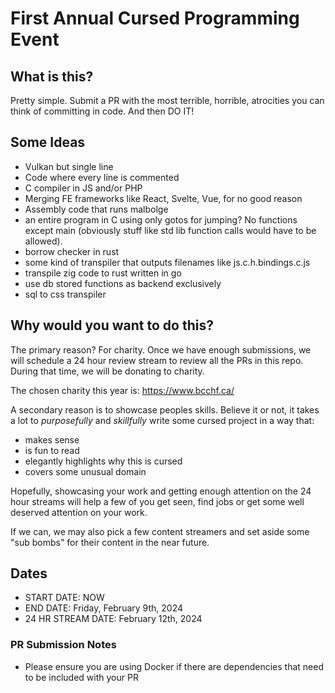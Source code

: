 # First Annual Cursed Programming Event

## What is this?

Pretty simple. Submit a PR with the most terrible, horrible, atrocities you can think of committing in code. And then DO IT!

## Some Ideas

- Vulkan but single line
- Code where every line is commented
- C compiler in JS and/or PHP
- Merging FE frameworks like React, Svelte, Vue, for no good reason
- Assembly code that runs malbolge
-  an entire program in C using only gotos for jumping? No functions except main (obviously stuff like std lib function calls would have to be allowed).
- borrow checker in rust
- some kind of transpiler that outputs filenames like js.c.h.bindings.c.js
- transpile zig code to rust written in go
- use db stored functions as backend exclusively
- sql to css transpiler

## Why would you want to do this?

The primary reason? For charity. Once we have enough submissions, we will schedule a 24 hour review stream to review all the PRs in this repo. During that time, we will be donating to charity.

The chosen charity this year is: https://www.bcchf.ca/

A secondary reason is to showcase peoples skills. Believe it or not, it takes a lot to *purposefully* and *skillfully* write some cursed project in a way that:

- makes sense
- is fun to read
- elegantly highlights why this is cursed
- covers some unusual domain

Hopefully, showcasing your work and getting enough attention on the 24 hour streams will help a few of you get seen, find jobs or get some well deserved attention on your work.

If we can, we may also pick a few content streamers and set aside some "sub bombs" for their content in the near future.

## Dates

- START DATE: NOW
- END DATE: Friday, February 9th, 2024
- 24 HR STREAM DATE: February 12th, 2024

### PR Submission Notes

- Please ensure you are using Docker if there are dependencies that need to be included with your PR
